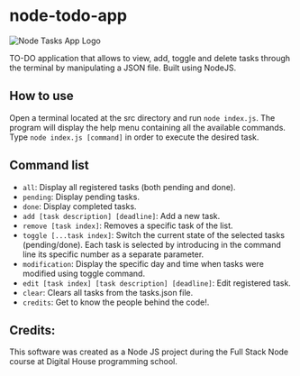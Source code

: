 # node-todo-app

![Node Tasks App Logo](https://i.imgur.com/O6bHZkb.png)

TO-DO application that allows to view, add, toggle and delete tasks through the terminal by manipulating a JSON file. Built using NodeJS.

## How to use

Open a terminal located at the src directory and run `node index.js`. The program will display the help menu containing all the available commands. Type `node index.js [command]` in order to execute the desired task.

## Command list

- `all`: Display all registered tasks (both pending and done).
- `pending`: Display pending tasks.
- `done`: Display completed tasks.
- `add [task description] [deadline]`: Add a new task.
- `remove [task index]`: Removes a specific task of the list.
- `toggle [...task index]`: Switch the current state of the selected tasks (pending/done). Each task is selected by introducing in the command line its specific number as a separate parameter.
- `modification`: Display the specific day and time when tasks were modified using toggle command.
- `edit [task index] [task description] [deadline]`: Edit registered task.
- `clear`: Clears all tasks from the tasks.json file.
- `credits`: Get to know the people behind the code!.

## Credits:

This software was created as a Node JS project during the Full Stack Node course at Digital House programming school.
